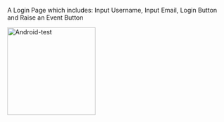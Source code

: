 A Login Page which includes:
Input Username,
Input Email,
Login Button and
Raise an Event Button



<img width="200" alt="Android-test" src="https://github.com/bhaktid13/Test-App/assets/120416694/efbe164b-035d-4090-83fe-dbd73171fad7">
